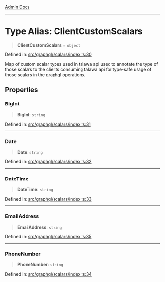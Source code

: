 [Admin Docs](/)

***

# Type Alias: ClientCustomScalars

> **ClientCustomScalars** = `object`

Defined in: [src/graphql/scalars/index.ts:30](https://github.com/Sourya07/talawa-api/blob/2dc82649c98e5346c00cdf926fe1d0bc13ec1544/src/graphql/scalars/index.ts#L30)

Map of custom scalar types used in talawa api used to annotate the type of those scalars to the clients consuming talawa api for type-safe usage of those scalars in the graphql operations.

## Properties

### BigInt

> **BigInt**: `string`

Defined in: [src/graphql/scalars/index.ts:31](https://github.com/Sourya07/talawa-api/blob/2dc82649c98e5346c00cdf926fe1d0bc13ec1544/src/graphql/scalars/index.ts#L31)

***

### Date

> **Date**: `string`

Defined in: [src/graphql/scalars/index.ts:32](https://github.com/Sourya07/talawa-api/blob/2dc82649c98e5346c00cdf926fe1d0bc13ec1544/src/graphql/scalars/index.ts#L32)

***

### DateTime

> **DateTime**: `string`

Defined in: [src/graphql/scalars/index.ts:33](https://github.com/Sourya07/talawa-api/blob/2dc82649c98e5346c00cdf926fe1d0bc13ec1544/src/graphql/scalars/index.ts#L33)

***

### EmailAddress

> **EmailAddress**: `string`

Defined in: [src/graphql/scalars/index.ts:35](https://github.com/Sourya07/talawa-api/blob/2dc82649c98e5346c00cdf926fe1d0bc13ec1544/src/graphql/scalars/index.ts#L35)

***

### PhoneNumber

> **PhoneNumber**: `string`

Defined in: [src/graphql/scalars/index.ts:34](https://github.com/Sourya07/talawa-api/blob/2dc82649c98e5346c00cdf926fe1d0bc13ec1544/src/graphql/scalars/index.ts#L34)
